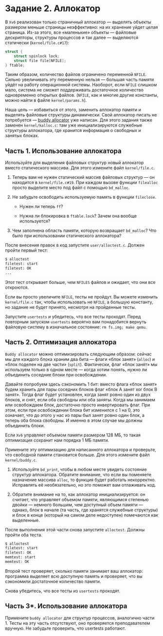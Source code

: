# Задание 2. Аллокатор

В `Xv6` реализован только страничный аллокатор — выделять объекты размером меньше страницы неэффективно: на их хранение уйдет целая страница. Из-за этого, все «маленькие» объекты — файловые дескрипторы, структуры процессов и так далее — выделяются статически (`kernel/file.c#17`):

```c
struct {
    struct spinlock lock;
    struct file file[NFILE];
} ftable;
```

Таким образом, количество файлов ограничено переменной `NFILE`. Сильно увеличивать эту переменную нельзя — большая часть памяти уйдёт на работу операционной системы. Наоборот, если `NFILE` слишком мало, система не сможет поддерживать достаточное количество одновременно открытых файлов. (`NFILE`, как и многие другие константы, можно найти в файле `kernel/params.h`).

Наша цель — избавиться от этого, заменить аллокатор памяти и выделять файловые структуры динамически. Свой аллокатор писать не потребуется — [buddy allocator][1] уже написан. Для этого задания также заменен `kernel/kalloc.c`: там уже инициализируются служебные структуры аллокатора, где хранится информация о свободных и занятых блоках.

## Часть 1. Использование аллокатора

Используйте для выделения файловых структур новый аллокатор вместо статического массива. Для этого измените файл `kernel/file.c`.

1. Теперь вам не нужен статический массив файловых структур — он находится в `kernel/file.c#19`. При каждом вызове функции `filealloc` просто выделите место под файл с помощью `bd_malloc`.

2. Не забудьте освободить используемую память в  функции `fileclose`.

    - Нужен ли теперь `ff`?
  
    - Нужна ли блокировка в `ftable.lock`? Зачем она вообще используется?

3. Чем заполнена область памяти, которую возвращает `bd_malloc`? Что было при
использовании статического аллокатора?

После внесения правок в код запустите `user/alloctest.c`. Должен пройти первый тест:

```bash
$ alloctest
filetest: start
filetest: OK
...
```

Этот тест открывает больше, чем `NFILES` файлов и ожидает, что они все откроются.

Если вы просто увеличите `NFILE`, тесты не пройдут. Вы можете изменить `kernel/file.c` так, чтобы использовать не `NFILE`, а большую константу, но задание не будет принято, несмотря на пройденные тесты.

Запустите `usertests` и убедитесь, что все тесты проходят. Перед повторным запуском `usertests` вероятно вам понадобится вернуть файловую систему в изначальное состояние: `rm fs.img; make qemu`.

## Часть 2. Оптимизация аллокатора

`Buddy allocator` можно оптимизировать следующим образом: сейчас мы для каждого блока храним два бита — флаги «блок занят» (`alloc`) и «блок поделен на две части» (`split`). Фактически, флаг «блок занят» мы используем только в одном месте — когда хотим понять, нужно ли объединить соседние блоки при освобождении.

Давайте попробуем здесь сэкономить 1 бит: вместо флага «блок занят» будем хранить для пары соседних блоков флаг «блок A занят xor блок B занят». Тогда флаг будет установлен, когда занят ровно один из двух блоков, и снят, если оба свободны или оба заняты. Когда мы занимаем или освобождаем блок, достаточно просто инвертировать флаг. При этом, если при освобождении блока бит изменился с 1 на 0, это означает, что до этого у нас из пары был занят ровно один блок, а теперь оба блока свободны. И именно в этом случае мы должны объединить блоки.

Если `Xv6` управляет объемом памяти размером 128 МБ, то такая оптимизация сохранит нам порядка 1 МБ памяти.

Примените эту оптимизацию для написанного аллокатора и проверьте, что свободной памяти становится больше. Для этого измените файл `kernel/buddy.c`.

1. Используйте `bd_print`, чтобы в любом месте увидеть состояние структур аллокатора. Обратите внимание, что если вы поменяете назначение массива `alloc`, то функция будет работать некорректно. Исправлять её необязательно, но это поможет вам отлаживать код.

2. Обратите внимание на то, как аллокатор инициализируется: он считает, что управляет объемом памяти, являющимся степенью двойки — немного большим, чем доступный объем памяти — однако, блок в начале (та часть, где хранятся служебные структуры) и блок в конце (который на самом деле недоступен) помечаются как выделенные.

После выполнения этой части снова запустите `alloctest`. Должны пройти оба теста.

```bash
$ alloctest
filetest: start
filetest: OK
memtest: start
memtest: OK
```

Второй тест проверяет, сколько памяти занимает ваш аллокатор: программа выделяет всю доступную память и проверяет, что вы сэкономили достаточное количество памяти.

Снова убедитесь, что все тесты из `usertests` проходят.

## Часть 3*. Использование аллокатора

Примените `buddy allocator` для структур процессов, аналогично части 1. Тесты на эту часть отсутствуют, оно проверяется преподавателем вручную. Не забудьте проверить, что usertests работают.

[1]: https://en.wikipedia.org/wiki/Buddy_memory_allocation
